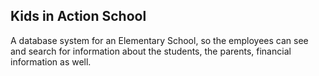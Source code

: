 ## Kids in Action School

A database system for an Elementary School, so the employees can see and search for information about the students, the parents, financial information as well.

